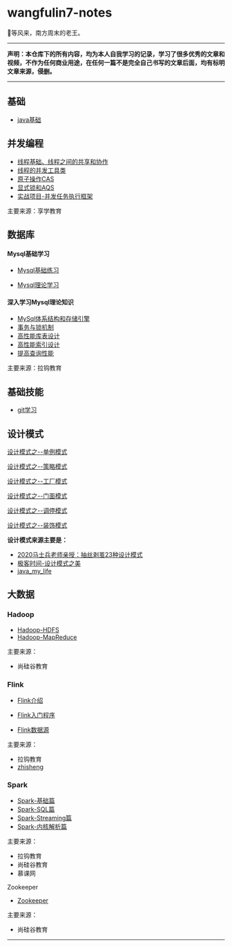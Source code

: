 # wangfulin7-notes

🎈等风来，南方周末的老王。

---

**声明：本仓库下的所有内容，均为本人自我学习的记录，学习了很多优秀的文章和视频，不作为任何商业用途，在任何一篇不是完全自己书写的文章后面，均有标明文章来源，侵删。**

---

## 基础

- [java基础](./JAVA基础/JAVA基础.md)

## 并发编程

- [线程基础、线程之间的共享和协作](./并发编程/线程基础、线程之间的共享和协作.md)
- [线程的并发工具类](./并发编程/线程的并发工具类.md)
- [原子操作CAS](./并发编程/原子操作CAS.md)
- [显式锁和AQS](./并发编程/显式锁和AQS.md)
- [实战项目-并发任务执行框架](./并发编程/实战项目-并发任务执行框架.md)

主要来源：享学教育

## 数据库

#### Mysql基础学习

- [Mysql基础练习](./数据库/Mysql基础练习.md)

- [Mysql理论学习](./数据库/Mysql理论学习.md)

#### 深入学习Mysql理论知识

- [MySql体系结构和存储引擎](./数据库/深入学习Mysql理论知识/MySql体系结构和存储引擎.md)
- [事务与锁机制](./数据库/深入学习Mysql理论知识/事务与锁机制.md)
- [高性能库表设计](./数据库/深入学习Mysql理论知识/高性能库表设计.md)
- [高性能索引设计](./数据库/深入学习Mysql理论知识/高性能索引设计.md)
- [提高查询性能](./数据库/深入学习Mysql理论知识/提高查询性能.md)

主要来源：拉钩教育

## 基础技能

- [git学习](./基本技能/git学习.md)

## 设计模式

[设计模式之--单例模式](./设计模式/设计模式之--单例模式.md)

[设计模式之--策略模式](./设计模式/设计模式之--策略模式.md)

[设计模式之--工厂模式](./设计模式/设计模式之--工厂模式.md)

[设计模式之--门面模式](./设计模式/设计模式之--门面模式.md)

[设计模式之--调停模式](./设计模式/设计模式之--调停模式.md)

[设计模式之--装饰模式](./设计模式/设计模式之--装饰模式.md)

**设计模式来源主要是：**

- [2020马士兵老师亲授：抽丝剥茧23种设计模式](https://www.bilibili.com/video/BV1ik4y1d7Fe?from=search&seid=6329384108744441104)
- [极客时间-设计模式之美](https://time.geekbang.org/column/intro/100039001)
- [java_my_life](https://www.cnblogs.com/java-my-life/)


## 大数据

### Hadoop

- [Hadoop-HDFS](./hadoop/Hadoop-HDFS.md)
- [Hadoop-MapReduce](./hadoop/Hadoop-MapReduce.md)

主要来源：

- 尚硅谷教育

### Flink

- [Flink介绍](./flink/Flink介绍.md)

- [Flink入门程序](./flink/Flink入门程序.md)

- [Flink数据源](./flink/Flink数据源.md)  

主要来源：

- 拉钩教育
- [zhisheng](http://www.54tianzhisheng.cn/)



### Spark

- [Spark-基础篇](./spark/Spark-基础篇.md)
- [Spark-SQL篇](./spark/Spark-SQL篇.md)
- [Spark-Streaming篇](./spark/Spark-Streaming篇.md)
- [Spark-内核解析篇](./spark/Spark-内核解析篇.md)

主要来源：

- 拉钩教育
- 尚硅谷教育
- 慕课网



Zookeeper

- [Zookeeper](./zk/Zookeeper.md)

主要来源：

- 尚硅谷教育

---

